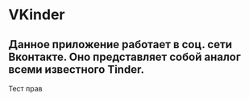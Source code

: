 # VKinder
## Данное приложение работает в соц. сети Вконтакте. Оно представляет собой аналог всеми известного Tinder.
Тест прав
